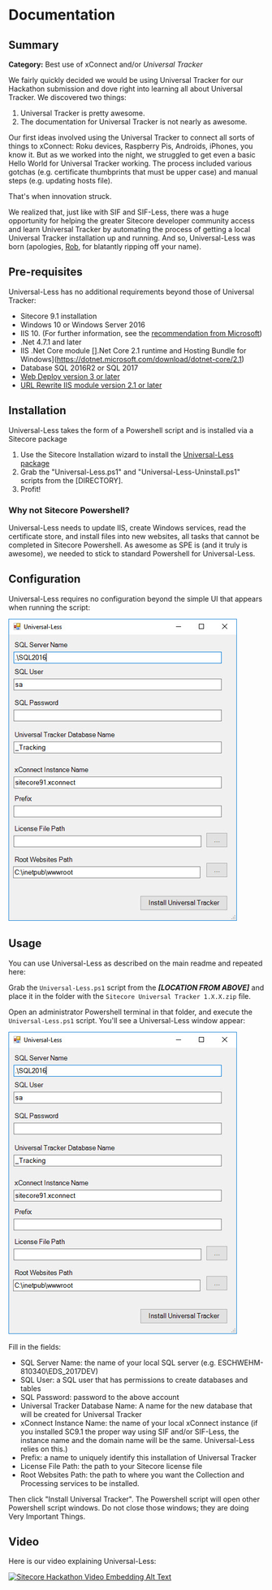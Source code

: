 # Documentation

## Summary

**Category:** Best use of xConnect and/or *Universal Tracker*

We fairly quickly decided we would be using Universal Tracker for our Hackathon submission and dove right into learning all about Universal Tracker. We discovered two things:

1. Universal Tracker is pretty awesome.
1. The documentation for Universal Tracker is not nearly as awesome.

Our first ideas involved using the Universal Tracker to connect all sorts of things to xConnect: Roku devices, Raspberry Pis, Androids, iPhones, you know it. But as we worked into the night, we struggled to get even a basic Hello World for Universal Tracker working. The process included various gotchas (e.g. certificate thumbprints that must be upper case) and manual steps (e.g. updating hosts file). 

That's when innovation struck.

We realized that, just like with SIF and SIF-Less, there was a huge opportunity for helping the greater Sitecore developer community access and learn Universal Tracker by automating the process of getting a local Universal Tracker installation up and running. And so, Universal-Less was born (apologies, [Rob](http://www.rockpapersitecore.com/), for blatantly ripping off your name).

## Pre-requisites

Universal-Less has no additional requirements beyond those of Universal Tracker:

* Sitecore 9.1 installation
* Windows 10 or Windows Server 2016
* IIS 10. (For further information, see the [recommendation from Microsoft](https://docs.microsoft.com/en-us/aspnet/core/host-and-deploy/iis/?view=aspnetcore-2.0&amp;amp;tabs=aspnetcore2x))
* .Net 4.7.1 and later
* IIS .Net Core module [].Net Core 2.1 runtime and Hosting Bundle for Windows](https://dotnet.microsoft.com/download/dotnet-core/2.1)
* Database SQL 2016R2 or SQL 2017
* [Web Deploy version 3 or later](https://www.iis.net/downloads/microsoft/web-deploy)
* [URL Rewrite IIS module version 2.1 or later](https://www.iis.net/downloads/microsoft/url-rewrite)

## Installation

Universal-Less takes the form of a Powershell script and is installed via a Sitecore package

1. Use the Sitecore Installation wizard to install the [Universal-Less package](#link-to-package)
2. Grab the "Universal-Less.ps1" and "Universal-Less-Uninstall.ps1" scripts from the [DIRECTORY]. 
3. Profit!

### Why not Sitecore Powershell?

Universal-Less needs to update IIS, create Windows services, read the certificate store, and install files into new websites, all tasks that cannot be completed in Sitecore Powershell. As awesome as SPE is (and it truly is awesome), we needed to stick to standard Powershell for Universal-Less.

## Configuration

Universal-Less requires no configuration beyond the simple UI that appears when running the script:

![the UI](images/universal-less-ui.jpg?raw=true "The UI")

## Usage

You can use Universal-Less as described on the main readme and repeated here:

Grab the `Universal-Less.ps1` script from the ***[LOCATION FROM ABOVE]*** and place it in the folder with the `Sitecore Universal Tracker 1.X.X.zip` file. 

Open an administrator Powershell terminal in that folder, and execute the `Universal-Less.ps1` script. You'll see a Universal-Less window appear:

![the UI](images/universal-less-ui.jpg?raw=true "The UI")

Fill in the fields:

* SQL Server Name: the name of your local SQL server (e.g. ESCHWEHM-810340\EDS_2017DEV)
* SQL User: a SQL user that has permissions to create databases and tables
* SQL Password: password to the above account
* Universal Tracker Database Name: A name for the new database that will be created for Universal Tracker
* xConnect Instance Name: the name of your local xConnect instance (if you installed SC9.1 the proper way using SIF and/or SIF-Less, the instance name and the domain name will be the same. Universal-Less relies on this.)
* Prefix: a name to uniquely identify this installation of Universal Tracker
* License File Path: the path to your Sitecore license file 
* Root Websites Path: the path to where you want the Collection and Processing services to be installed. 

Then click "Install Universal Tracker". The Powershell script will open other Powershell script windows. Do not close those windows; they are doing Very Important Things. 

## Video

Here is our video explaining Universal-Less: 

[![Sitecore Hackathon Video Embedding Alt Text](https://img.youtube.com/vi/yH9YM9RLFr4/0.jpg)](https://youtu.be/yH9YM9RLFr4)
